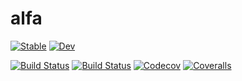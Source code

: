 # alfa

[![Stable](https://img.shields.io/badge/docs-stable-blue.svg)](https://NilsKintscher.github.io/alfa.jl/stable)
[![Dev](https://img.shields.io/badge/docs-dev-blue.svg)](https://NilsKintscher.github.io/alfa.jl/dev)


[![Build Status](https://travis-ci.com/NilsKintscher/alfa.jl.svg?branch=master)](https://travis-ci.com/NilsKintscher/alfa.jl)
[![Build Status](https://ci.appveyor.com/api/projects/status/github/NilsKintscher/alfa.jl?svg=true)](https://ci.appveyor.com/project/NilsKintscher/alfa-jl)
[![Codecov](https://codecov.io/gh/NilsKintscher/alfa.jl/branch/master/graph/badge.svg)](https://codecov.io/gh/NilsKintscher/alfa.jl)
[![Coveralls](https://coveralls.io/repos/github/NilsKintscher/alfa.jl/badge.svg?branch=master)](https://coveralls.io/github/NilsKintscher/alfa.jl?branch=master)
